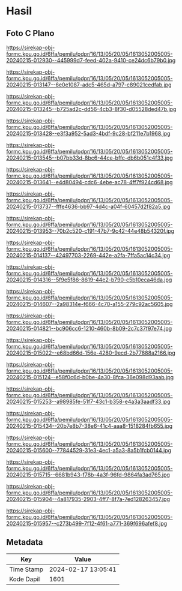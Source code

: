 # Hasil

## Foto C Plano

https://sirekap-obj-formc.kpu.go.id/6ffa/pemilu/pdpr/16/13/05/20/05/1613052005005-20240215-012930--445999d7-feed-402a-9410-ce24dc6b79b0.jpg

https://sirekap-obj-formc.kpu.go.id/6ffa/pemilu/pdpr/16/13/05/20/05/1613052005005-20240215-013147--6e0e1087-adc5-465d-a797-c89021cedfab.jpg

https://sirekap-obj-formc.kpu.go.id/6ffa/pemilu/pdpr/16/13/05/20/05/1613052005005-20240215-013245--b725ad2c-dd56-4cb3-8f30-d05528ded47b.jpg

https://sirekap-obj-formc.kpu.go.id/6ffa/pemilu/pdpr/16/13/05/20/05/1613052005005-20240215-013428--e3f3a952-5ad3-4bdf-9c28-bf211e7b1968.jpg

https://sirekap-obj-formc.kpu.go.id/6ffa/pemilu/pdpr/16/13/05/20/05/1613052005005-20240215-013545--b07bb33d-8bc6-44ce-bffc-db6b051c4f33.jpg

https://sirekap-obj-formc.kpu.go.id/6ffa/pemilu/pdpr/16/13/05/20/05/1613052005005-20240215-013641--e4d80494-cdc6-4ebe-ac78-4ff7f924cd68.jpg

https://sirekap-obj-formc.kpu.go.id/6ffa/pemilu/pdpr/16/13/05/20/05/1613052005005-20240215-013737--fffe4636-bb97-4d4c-a04f-60457d2f82a5.jpg

https://sirekap-obj-formc.kpu.go.id/6ffa/pemilu/pdpr/16/13/05/20/05/1613052005005-20240215-013953--70b2c520-c191-47b7-9c42-44e48b54320f.jpg

https://sirekap-obj-formc.kpu.go.id/6ffa/pemilu/pdpr/16/13/05/20/05/1613052005005-20240215-014137--42497703-2269-442e-a2fa-7ffa5ac14c34.jpg

https://sirekap-obj-formc.kpu.go.id/6ffa/pemilu/pdpr/16/13/05/20/05/1613052005005-20240215-014316--5f9e5f86-8619-44e2-b790-c5b10eca46da.jpg

https://sirekap-obj-formc.kpu.go.id/6ffa/pemilu/pdpr/16/13/05/20/05/1613052005005-20240215-014607--2a98314e-f666-4c70-a155-279c92ac5605.jpg

https://sirekap-obj-formc.kpu.go.id/6ffa/pemilu/pdpr/16/13/05/20/05/1613052005005-20240215-014821--bc906cc6-1210-460b-8b09-2c7c37f97e74.jpg

https://sirekap-obj-formc.kpu.go.id/6ffa/pemilu/pdpr/16/13/05/20/05/1613052005005-20240215-015022--e68bd66d-156e-4280-9ecd-2b77888a2166.jpg

https://sirekap-obj-formc.kpu.go.id/6ffa/pemilu/pdpr/16/13/05/20/05/1613052005005-20240215-015124--e58f0c6d-b0be-4a30-8fca-36e098d93aab.jpg

https://sirekap-obj-formc.kpu.go.id/6ffa/pemilu/pdpr/16/13/05/20/05/1613052005005-20240215-015253--a98985fe-51f7-43c1-b358-e4a3a3aadf33.jpg

https://sirekap-obj-formc.kpu.go.id/6ffa/pemilu/pdpr/16/13/05/20/05/1613052005005-20240215-015434--20b7e8b7-38e6-41c4-aaa8-1518284fb655.jpg

https://sirekap-obj-formc.kpu.go.id/6ffa/pemilu/pdpr/16/13/05/20/05/1613052005005-20240215-015600--77844529-31e3-4ec1-a5a3-8a5b1fcb0144.jpg

https://sirekap-obj-formc.kpu.go.id/6ffa/pemilu/pdpr/16/13/05/20/05/1613052005005-20240215-015715--6681b943-f78b-4a3f-96fd-9864fa3ad765.jpg

https://sirekap-obj-formc.kpu.go.id/6ffa/pemilu/pdpr/16/13/05/20/05/1613052005005-20240215-015904--4a817935-2903-4ff7-8f7a-7ed128263457.jpg

https://sirekap-obj-formc.kpu.go.id/6ffa/pemilu/pdpr/16/13/05/20/05/1613052005005-20240215-015957--c273b499-7f12-4f61-a771-369f696afef8.jpg


## Metadata

| Key        | Value               |
| ---------- | ------------------- |
| Time Stamp | 2024-02-17 13:05:41 |
| Kode Dapil | 1601                |



